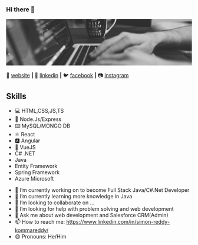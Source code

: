 ### Hi there 👋

<img width="900" alt="coding-pic" src="https://github.com/simonreddy2001/simonreddy2001/blob/main/coding-pic.jpeg">

🏡 [website][website] **|** 
👔 [linkedin][linkedin] **|** 
🐦 [facebook][facebook] **|** 
📷 [instagram][instagram] 


[website]: https://simonreddy-portfolio.netlify.app/
[linkedin]: https://www.linkedin.com/in/simon-reddy-kommareddy
[facebook]: https://www.facebook.com/simonreddy.kommareddy
[instagram]: https://www.instagram.com/simonreddy2001


## Skills

* 💻 HTML,CSS,JS,TS
* 🎒 Node.Js/Express
* ⌨️ MySQL/MONGO DB
* ⚛️ React
* 🅰️ Angular
* 🔻 VueJS
* C# .NET
* Java
* Entity Framework
* Spring Framework
* Azure Microsoft

- 🔭 I’m currently working on to become Full Stack Java/C#.Net Developer
- 🌱 I’m currently learning more knowledge in Java
- 👯 I’m looking to collaborate on ...
- 🤔 I’m looking for help with problem solving and web development
- 💬 Ask me about web development and Salesforce CRM(Admin)
- 📫 How to reach me: https://www.linkedin.com/in/simon-reddy-kommareddy/
- 😄 Pronouns: He/Him
<!--
**simonreddy2001/simonreddy2001** is a ✨ _special_ ✨ repository because its `README.md` (this file) appears on your GitHub profile.

Here are some ideas to get you started:


- ⚡ Fun fact: ...
-->

